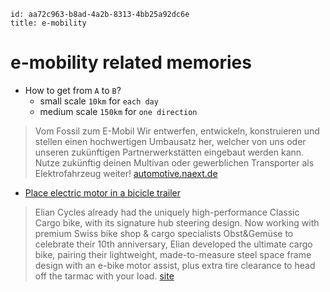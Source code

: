```
id: aa72c963-b8ad-4a2b-8313-4bb25a92dc6e
title: e-mobility
```

# e-mobility related memories

* How to get from `A` to `B`?
  * small scale `10km` for `each day`
  * medium scale `150km` for `one direction`

> Vom Fossil zum E-Mobil
Wir entwerfen, entwickeln, konstruieren und stellen einen hochwertigen Umbausatz her, welcher von uns oder unseren zukünftigen Partnerwerkstätten eingebaut werden kann. Nutze zukünftig deinen Multivan oder gewerblichen Transporter als Elektrofahrzeug weiter!
[automotive.naext.de][2]

* [Place electric motor in a bicicle trailer][1]

> Elian Cycles already had the uniquely high-performance Classic Cargo bike, with its signature hub steering design. Now working with premium Swiss bike shop & cargo specialists Obst&Gemüse to celebrate their 10th anniversary, Elian developed the ultimate cargo bike, pairing their lightweight, made-to-measure steel space frame design with an e-bike motor assist, plus extra tire clearance to head off the tarmac with your load.
[site][3]



[1]: https://www.sueddeutsche.de/auto/neue-technik-wenn-der-anhaenger-das-fahrrad-schiebt-1.3957631
[2]: https://automotive.naext.de/
[3]: https://bikerumor.com/elian-ultimate-e-cargo-replaces-your-car-with-a-fun-gravel-ready-cargo-bike/
